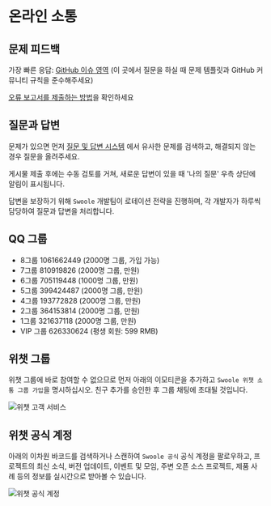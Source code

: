 # 온라인 소통

## 문제 피드백

가장 빠른 응답: [GitHub 이슈 영역](https://github.com/swoole/swoole-src/issues/) (이 곳에서 질문을 하실 때 문제 템플릿과 GitHub 커뮤니티 규칙을 준수해주세요)

[오류 보고서를 제출하는 방법](//wiki.swoole.com/#/other/issue)을 확인하세요

## 질문과 답변

문제가 있으면 먼저 [질문 및 답변 시스템](//wenda.swoole.com) 에서 유사한 문제를 검색하고, 해결되지 않는 경우 질문을 올려주세요.

게시물 제출 후에는 수동 검토를 거쳐, 새로운 답변이 있을 때 '나의 질문' 우측 상단에 알림이 표시됩니다.
  
답변을 보장하기 위해 `Swoole` 개발팀이 로테이션 전략을 진행하며, 각 개발자가 하루씩 담당하여 질문과 답변을 처리합니다.

## QQ 그룹

* 8그룹 1061662449 (2000명 그룹, 가입 가능)
* 7그룹 810919826 (2000명 그룹, 만원)
* 6그룹 705119448 (1000명 그룹, 만원)
* 5그룹 399424487 (2000명 그룹, 만원)
* 4그룹 193772828 (2000명 그룹, 만원)
* 2그룹 364153814 (2000명 그룹, 만원)
* 1그룹 321637118 (2000명 그룹, 만원)
* VIP 그룹 626330624 (평생 회원: 599 RMB)

## 위챗 그룹

위챗 그룹에 바로 참여할 수 없으므로 먼저 아래의 이모티콘을 추가하고 `Swoole 위챗 소통 그룹 가입`을 명시하십시오. 친구 추가를 승인한 후 그룹 채팅에 초대될 것입니다.

![위챗 고객 서비스](../_images/wechat/kefu.png ':size=200')

## 위챗 공식 계정

아래의 이차원 바코드를 검색하거나 스캔하여 `Swoole 공식` 공식 계정을 팔로우하고, 프로젝트의 최신 소식, 버전 업데이트, 이벤트 및 모임, 주변 오픈 소스 프로젝트, 제품 사례 등의 정보를 실시간으로 받아볼 수 있습니다.

![위챗 공식 계정](../_images/wechat/mp.png ':size=600x200')
